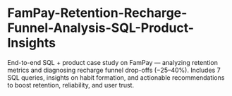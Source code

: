 # FamPay-Retention-Recharge-Funnel-Analysis-SQL-Product-Insights
End-to-end SQL + product case study on FamPay — analyzing retention metrics and diagnosing recharge funnel drop-offs (−25–40%). Includes 7 SQL queries, insights on habit formation, and actionable recommendations to boost retention, reliability, and user trust.
